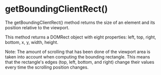 
# getBoundingClientRect()
The getBoundingClientRect() method returns the size of an element and its position relative to the viewport.

This method returns a DOMRect object with eight properties: left, top, right, bottom, x, y, width, height.

Note: The amount of scrolling that has been done of the viewport area is taken into account when computing the bounding rectangle. This means that the rectangle's edges (top, left, bottom, and right) change their values every time the scrolling position changes.